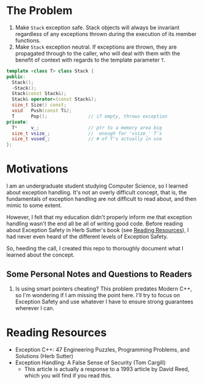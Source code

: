 # The Problem
1. Make `Stack` exception safe. Stack objects will always be invariant regardless of any exceptions thrown during the execution of its member functions.
2. Make `Stack` exception neutral. If exceptions are thrown, they are propagated through to the caller, who will deal with them with the benefit of context with regards to the template parameter `T`.

```cpp
template <class T> class Stack {
public:
  Stack();
  ~Stack();
  Stack(const Stack&);
  Stack& operator=(const Stack&);
  size_t Size() const;
  void   Push(const T&);
  T      Pop();               // if empty, throws exception
private:
  T*     v_;                  // ptr to a memory area big
  size_t vsize_;              //  enough for 'vsize_' T's
  size_t vused_;              // # of T's actually in use
};
```

# Motivations
I am an undergraduate student studying Computer Science, so I learned about exception handling. It's not an overly difficult concept, that is, the fundamentals of exception handling are not difficult to read about, and then mimic to some extent.

However, I felt that my education didn't properly inform me that exception handling wasn't the end all be all of writing good code. Before reading about Exception Safety in Herb Sutter's book (see [Reading Resources](#reading-resources)), I had never even heard of the different levels of Exception Safety. 

So, heeding the call, I created this repo to thoroughly document what I learned about the concept.

## Some Personal Notes and Questions to Readers
1. Is using smart pointers cheating? This problem predates Modern C++, so I'm wondering if I am missing the point here. I'll try to focus on Exception Safety and use whatever I have to ensure strong guarantees wherever I can.

# Reading Resources
- Exception C++: 47 Engineering Puzzles, Programming Problems, and Solutions (Herb Sutter)
- Exception Handling: A False Sense of Security (Tom Cargill)
    - This article is actually a response to a 1993 article by David Reed, which you will find if you read this.